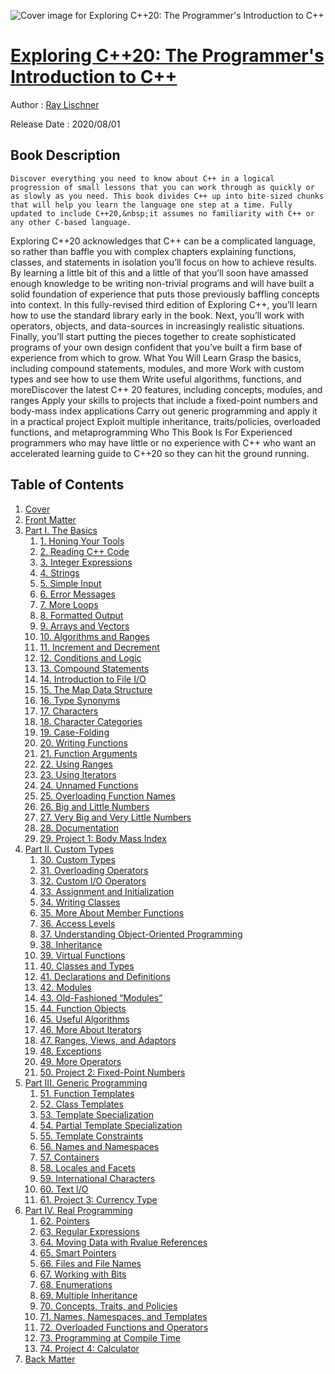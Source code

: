 ![Cover image for Exploring C++20: The Programmer's Introduction to C++](https://imgdetail.ebookreading.net/cover/cover/20200920/EB9781484259610.jpg)

[Exploring C++20: The Programmer's Introduction to C++](https://ebookreading.net/view/book/Exploring+C%2B%2B20%3A+The+Programmer%27s+Introduction+to+C%2B%2B-EB9781484259610_1.html "Exploring C++20: The Programmer's Introduction to C++")
====================================================================================================================

Author : [Ray Lischner](https://ebookreading.net/search/author/Ray+Lischner)

Release Date : 2020/08/01

Book Description
-----------------


    
    Discover everything you need to know about C++ in a logical progression of small lessons that you can work through as quickly or as slowly as you need. This book divides C++ up into bite-sized chunks that will help you learn the language one step at a time. Fully updated to include C++20,&nbsp;it assumes no familiarity with C++ or any other C-based language. 
Exploring C++20&nbsp;acknowledges that C++ can be a complicated language, so rather than baffle you with complex chapters explaining functions, classes, and statements in isolation you’ll focus on how to achieve results. By learning a little bit of this and a little of that you’ll soon have amassed enough knowledge to be writing non-trivial programs and will have built a solid foundation of experience that puts those previously baffling concepts into context.
In this fully-revised third edition of&nbsp;Exploring C++, you’ll learn how to use the standard library early in the book. Next, you’ll work with operators, objects, and data-sources in increasingly realistic situations. Finally, you’ll start putting the pieces together to create sophisticated programs of your own design confident that you’ve built a firm base of experience from which to grow.
What You Will Learn
Grasp the basics, including compound statements, modules, and more  Work with custom types and see how to use them   Write useful algorithms, functions, and moreDiscover the latest C++ 20 features, including concepts, modules, and ranges Apply your skills to projects that include a fixed-point numbers and      body-mass index applications  Carry out generic programming and apply it in a practical project  Exploit multiple inheritance, traits/policies, overloaded      functions, and metaprogramming Who This Book Is For
Experienced programmers who may have little or no experience with C++ who want an accelerated learning guide to C++20 so they can hit the ground running.&nbsp;&nbsp; 
&nbsp;

  
  


Table of Contents
-----------------

1. [Cover](https://ebookreading.net/view/book/Exploring+C%2B%2B20%3A+The+Programmer%27s+Introduction+to+C%2B%2B-EB9781484259610_1.html)
1. [Front Matter](https://ebookreading.net/view/book/Exploring+C%2B%2B20%3A+The+Programmer%27s+Introduction+to+C%2B%2B-EB9781484259610_2.html)
1. [Part I. The Basics](https://ebookreading.net/view/book/Exploring+C%2B%2B20%3A+The+Programmer%27s+Introduction+to+C%2B%2B-EB9781484259610_3.html)
    1. [1.&nbsp;Honing Your Tools](https://ebookreading.net/view/book/Exploring+C%2B%2B20%3A+The+Programmer%27s+Introduction+to+C%2B%2B-EB9781484259610_4.html)
    1. [2.&nbsp;Reading C++ Code](https://ebookreading.net/view/book/Exploring+C%2B%2B20%3A+The+Programmer%27s+Introduction+to+C%2B%2B-EB9781484259610_5.html)
    1. [3.&nbsp;Integer Expressions](https://ebookreading.net/view/book/Exploring+C%2B%2B20%3A+The+Programmer%27s+Introduction+to+C%2B%2B-EB9781484259610_6.html)
    1. [4.&nbsp;Strings](https://ebookreading.net/view/book/Exploring+C%2B%2B20%3A+The+Programmer%27s+Introduction+to+C%2B%2B-EB9781484259610_7.html)
    1. [5.&nbsp;Simple Input](https://ebookreading.net/view/book/Exploring+C%2B%2B20%3A+The+Programmer%27s+Introduction+to+C%2B%2B-EB9781484259610_8.html)
    1. [6.&nbsp;Error Messages](https://ebookreading.net/view/book/Exploring+C%2B%2B20%3A+The+Programmer%27s+Introduction+to+C%2B%2B-EB9781484259610_9.html)
    1. [7.&nbsp;More Loops](https://ebookreading.net/view/book/Exploring+C%2B%2B20%3A+The+Programmer%27s+Introduction+to+C%2B%2B-EB9781484259610_10.html)
    1. [8.&nbsp;Formatted Output](https://ebookreading.net/view/book/Exploring+C%2B%2B20%3A+The+Programmer%27s+Introduction+to+C%2B%2B-EB9781484259610_11.html)
    1. [9.&nbsp;Arrays and Vectors](https://ebookreading.net/view/book/Exploring+C%2B%2B20%3A+The+Programmer%27s+Introduction+to+C%2B%2B-EB9781484259610_12.html)
    1. [10.&nbsp;Algorithms and Ranges](https://ebookreading.net/view/book/Exploring+C%2B%2B20%3A+The+Programmer%27s+Introduction+to+C%2B%2B-EB9781484259610_13.html)
    1. [11.&nbsp;Increment and Decrement](https://ebookreading.net/view/book/Exploring+C%2B%2B20%3A+The+Programmer%27s+Introduction+to+C%2B%2B-EB9781484259610_14.html)
    1. [12.&nbsp;Conditions and Logic](https://ebookreading.net/view/book/Exploring+C%2B%2B20%3A+The+Programmer%27s+Introduction+to+C%2B%2B-EB9781484259610_15.html)
    1. [13.&nbsp;Compound Statements](https://ebookreading.net/view/book/Exploring+C%2B%2B20%3A+The+Programmer%27s+Introduction+to+C%2B%2B-EB9781484259610_16.html)
    1. [14.&nbsp;Introduction to File I/O](https://ebookreading.net/view/book/Exploring+C%2B%2B20%3A+The+Programmer%27s+Introduction+to+C%2B%2B-EB9781484259610_17.html)
    1. [15.&nbsp;The Map Data Structure](https://ebookreading.net/view/book/Exploring+C%2B%2B20%3A+The+Programmer%27s+Introduction+to+C%2B%2B-EB9781484259610_18.html)
    1. [16.&nbsp;Type Synonyms](https://ebookreading.net/view/book/Exploring+C%2B%2B20%3A+The+Programmer%27s+Introduction+to+C%2B%2B-EB9781484259610_19.html)
    1. [17.&nbsp;Characters](https://ebookreading.net/view/book/Exploring+C%2B%2B20%3A+The+Programmer%27s+Introduction+to+C%2B%2B-EB9781484259610_20.html)
    1. [18.&nbsp;Character Categories](https://ebookreading.net/view/book/Exploring+C%2B%2B20%3A+The+Programmer%27s+Introduction+to+C%2B%2B-EB9781484259610_21.html)
    1. [19.&nbsp;Case-Folding](https://ebookreading.net/view/book/Exploring+C%2B%2B20%3A+The+Programmer%27s+Introduction+to+C%2B%2B-EB9781484259610_22.html)
    1. [20.&nbsp;Writing Functions](https://ebookreading.net/view/book/Exploring+C%2B%2B20%3A+The+Programmer%27s+Introduction+to+C%2B%2B-EB9781484259610_23.html)
    1. [21.&nbsp;Function Arguments](https://ebookreading.net/view/book/Exploring+C%2B%2B20%3A+The+Programmer%27s+Introduction+to+C%2B%2B-EB9781484259610_24.html)
    1. [22.&nbsp;Using Ranges](https://ebookreading.net/view/book/Exploring+C%2B%2B20%3A+The+Programmer%27s+Introduction+to+C%2B%2B-EB9781484259610_25.html)
    1. [23.&nbsp;Using Iterators](https://ebookreading.net/view/book/Exploring+C%2B%2B20%3A+The+Programmer%27s+Introduction+to+C%2B%2B-EB9781484259610_26.html)
    1. [24.&nbsp;Unnamed Functions](https://ebookreading.net/view/book/Exploring+C%2B%2B20%3A+The+Programmer%27s+Introduction+to+C%2B%2B-EB9781484259610_27.html)
    1. [25.&nbsp;Overloading Function Names](https://ebookreading.net/view/book/Exploring+C%2B%2B20%3A+The+Programmer%27s+Introduction+to+C%2B%2B-EB9781484259610_28.html)
    1. [26.&nbsp;Big and Little Numbers](https://ebookreading.net/view/book/Exploring+C%2B%2B20%3A+The+Programmer%27s+Introduction+to+C%2B%2B-EB9781484259610_29.html)
    1. [27.&nbsp;Very Big and Very Little Numbers](https://ebookreading.net/view/book/Exploring+C%2B%2B20%3A+The+Programmer%27s+Introduction+to+C%2B%2B-EB9781484259610_30.html)
    1. [28.&nbsp;Documentation](https://ebookreading.net/view/book/Exploring+C%2B%2B20%3A+The+Programmer%27s+Introduction+to+C%2B%2B-EB9781484259610_31.html)
    1. [29.&nbsp;Project 1: Body Mass Index](https://ebookreading.net/view/book/Exploring+C%2B%2B20%3A+The+Programmer%27s+Introduction+to+C%2B%2B-EB9781484259610_32.html)
1. [Part II. Custom Types](https://ebookreading.net/view/book/Exploring+C%2B%2B20%3A+The+Programmer%27s+Introduction+to+C%2B%2B-EB9781484259610_33.html)
    1. [30.&nbsp;Custom Types](https://ebookreading.net/view/book/Exploring+C%2B%2B20%3A+The+Programmer%27s+Introduction+to+C%2B%2B-EB9781484259610_34.html)
    1. [31.&nbsp;Overloading Operators](https://ebookreading.net/view/book/Exploring+C%2B%2B20%3A+The+Programmer%27s+Introduction+to+C%2B%2B-EB9781484259610_35.html)
    1. [32.&nbsp;Custom I/O Operators](https://ebookreading.net/view/book/Exploring+C%2B%2B20%3A+The+Programmer%27s+Introduction+to+C%2B%2B-EB9781484259610_36.html)
    1. [33.&nbsp;Assignment and Initialization](https://ebookreading.net/view/book/Exploring+C%2B%2B20%3A+The+Programmer%27s+Introduction+to+C%2B%2B-EB9781484259610_37.html)
    1. [34.&nbsp;Writing Classes](https://ebookreading.net/view/book/Exploring+C%2B%2B20%3A+The+Programmer%27s+Introduction+to+C%2B%2B-EB9781484259610_38.html)
    1. [35.&nbsp;More About Member Functions](https://ebookreading.net/view/book/Exploring+C%2B%2B20%3A+The+Programmer%27s+Introduction+to+C%2B%2B-EB9781484259610_39.html)
    1. [36.&nbsp;Access Levels](https://ebookreading.net/view/book/Exploring+C%2B%2B20%3A+The+Programmer%27s+Introduction+to+C%2B%2B-EB9781484259610_40.html)
    1. [37.&nbsp;Understanding Object-Oriented Programming](https://ebookreading.net/view/book/Exploring+C%2B%2B20%3A+The+Programmer%27s+Introduction+to+C%2B%2B-EB9781484259610_41.html)
    1. [38.&nbsp;Inheritance](https://ebookreading.net/view/book/Exploring+C%2B%2B20%3A+The+Programmer%27s+Introduction+to+C%2B%2B-EB9781484259610_42.html)
    1. [39.&nbsp;Virtual Functions](https://ebookreading.net/view/book/Exploring+C%2B%2B20%3A+The+Programmer%27s+Introduction+to+C%2B%2B-EB9781484259610_43.html)
    1. [40.&nbsp;Classes and Types](https://ebookreading.net/view/book/Exploring+C%2B%2B20%3A+The+Programmer%27s+Introduction+to+C%2B%2B-EB9781484259610_44.html)
    1. [41.&nbsp;Declarations and Definitions](https://ebookreading.net/view/book/Exploring+C%2B%2B20%3A+The+Programmer%27s+Introduction+to+C%2B%2B-EB9781484259610_45.html)
    1. [42.&nbsp;Modules](https://ebookreading.net/view/book/Exploring+C%2B%2B20%3A+The+Programmer%27s+Introduction+to+C%2B%2B-EB9781484259610_46.html)
    1. [43.&nbsp;Old-Fashioned “Modules”](https://ebookreading.net/view/book/Exploring+C%2B%2B20%3A+The+Programmer%27s+Introduction+to+C%2B%2B-EB9781484259610_47.html)
    1. [44.&nbsp;Function Objects](https://ebookreading.net/view/book/Exploring+C%2B%2B20%3A+The+Programmer%27s+Introduction+to+C%2B%2B-EB9781484259610_48.html)
    1. [45.&nbsp;Useful Algorithms](https://ebookreading.net/view/book/Exploring+C%2B%2B20%3A+The+Programmer%27s+Introduction+to+C%2B%2B-EB9781484259610_49.html)
    1. [46.&nbsp;More About Iterators](https://ebookreading.net/view/book/Exploring+C%2B%2B20%3A+The+Programmer%27s+Introduction+to+C%2B%2B-EB9781484259610_50.html)
    1. [47.&nbsp;Ranges, Views, and Adaptors](https://ebookreading.net/view/book/Exploring+C%2B%2B20%3A+The+Programmer%27s+Introduction+to+C%2B%2B-EB9781484259610_51.html)
    1. [48.&nbsp;Exceptions](https://ebookreading.net/view/book/Exploring+C%2B%2B20%3A+The+Programmer%27s+Introduction+to+C%2B%2B-EB9781484259610_52.html)
    1. [49.&nbsp;More Operators](https://ebookreading.net/view/book/Exploring+C%2B%2B20%3A+The+Programmer%27s+Introduction+to+C%2B%2B-EB9781484259610_53.html)
    1. [50.&nbsp;Project 2: Fixed-Point Numbers](https://ebookreading.net/view/book/Exploring+C%2B%2B20%3A+The+Programmer%27s+Introduction+to+C%2B%2B-EB9781484259610_54.html)
1. [Part III. Generic Programming](https://ebookreading.net/view/book/Exploring+C%2B%2B20%3A+The+Programmer%27s+Introduction+to+C%2B%2B-EB9781484259610_55.html)
    1. [51.&nbsp;Function Templates](https://ebookreading.net/view/book/Exploring+C%2B%2B20%3A+The+Programmer%27s+Introduction+to+C%2B%2B-EB9781484259610_56.html)
    1. [52.&nbsp;Class Templates](https://ebookreading.net/view/book/Exploring+C%2B%2B20%3A+The+Programmer%27s+Introduction+to+C%2B%2B-EB9781484259610_57.html)
    1. [53.&nbsp;Template Specialization](https://ebookreading.net/view/book/Exploring+C%2B%2B20%3A+The+Programmer%27s+Introduction+to+C%2B%2B-EB9781484259610_58.html)
    1. [54.&nbsp;Partial Template Specialization](https://ebookreading.net/view/book/Exploring+C%2B%2B20%3A+The+Programmer%27s+Introduction+to+C%2B%2B-EB9781484259610_59.html)
    1. [55.&nbsp;Template Constraints](https://ebookreading.net/view/book/Exploring+C%2B%2B20%3A+The+Programmer%27s+Introduction+to+C%2B%2B-EB9781484259610_60.html)
    1. [56.&nbsp;Names and Namespaces](https://ebookreading.net/view/book/Exploring+C%2B%2B20%3A+The+Programmer%27s+Introduction+to+C%2B%2B-EB9781484259610_61.html)
    1. [57.&nbsp;Containers](https://ebookreading.net/view/book/Exploring+C%2B%2B20%3A+The+Programmer%27s+Introduction+to+C%2B%2B-EB9781484259610_62.html)
    1. [58.&nbsp;Locales and Facets](https://ebookreading.net/view/book/Exploring+C%2B%2B20%3A+The+Programmer%27s+Introduction+to+C%2B%2B-EB9781484259610_63.html)
    1. [59.&nbsp;International Characters](https://ebookreading.net/view/book/Exploring+C%2B%2B20%3A+The+Programmer%27s+Introduction+to+C%2B%2B-EB9781484259610_64.html)
    1. [60.&nbsp;Text I/O](https://ebookreading.net/view/book/Exploring+C%2B%2B20%3A+The+Programmer%27s+Introduction+to+C%2B%2B-EB9781484259610_65.html)
    1. [61.&nbsp;Project 3: Currency Type](https://ebookreading.net/view/book/Exploring+C%2B%2B20%3A+The+Programmer%27s+Introduction+to+C%2B%2B-EB9781484259610_66.html)
1. [Part IV. Real Programming](https://ebookreading.net/view/book/Exploring+C%2B%2B20%3A+The+Programmer%27s+Introduction+to+C%2B%2B-EB9781484259610_67.html)
    1. [62.&nbsp;Pointers](https://ebookreading.net/view/book/Exploring+C%2B%2B20%3A+The+Programmer%27s+Introduction+to+C%2B%2B-EB9781484259610_68.html)
    1. [63.&nbsp;Regular Expressions](https://ebookreading.net/view/book/Exploring+C%2B%2B20%3A+The+Programmer%27s+Introduction+to+C%2B%2B-EB9781484259610_69.html)
    1. [64.&nbsp;Moving Data with Rvalue References](https://ebookreading.net/view/book/Exploring+C%2B%2B20%3A+The+Programmer%27s+Introduction+to+C%2B%2B-EB9781484259610_70.html)
    1. [65.&nbsp;Smart Pointers](https://ebookreading.net/view/book/Exploring+C%2B%2B20%3A+The+Programmer%27s+Introduction+to+C%2B%2B-EB9781484259610_71.html)
    1. [66.&nbsp;Files and File Names](https://ebookreading.net/view/book/Exploring+C%2B%2B20%3A+The+Programmer%27s+Introduction+to+C%2B%2B-EB9781484259610_72.html)
    1. [67.&nbsp;Working with Bits](https://ebookreading.net/view/book/Exploring+C%2B%2B20%3A+The+Programmer%27s+Introduction+to+C%2B%2B-EB9781484259610_73.html)
    1. [68.&nbsp;Enumerations](https://ebookreading.net/view/book/Exploring+C%2B%2B20%3A+The+Programmer%27s+Introduction+to+C%2B%2B-EB9781484259610_74.html)
    1. [69.&nbsp;Multiple Inheritance](https://ebookreading.net/view/book/Exploring+C%2B%2B20%3A+The+Programmer%27s+Introduction+to+C%2B%2B-EB9781484259610_75.html)
    1. [70.&nbsp;Concepts, Traits, and Policies](https://ebookreading.net/view/book/Exploring+C%2B%2B20%3A+The+Programmer%27s+Introduction+to+C%2B%2B-EB9781484259610_76.html)
    1. [71.&nbsp;Names, Namespaces, and Templates](https://ebookreading.net/view/book/Exploring+C%2B%2B20%3A+The+Programmer%27s+Introduction+to+C%2B%2B-EB9781484259610_77.html)
    1. [72.&nbsp;Overloaded Functions and Operators](https://ebookreading.net/view/book/Exploring+C%2B%2B20%3A+The+Programmer%27s+Introduction+to+C%2B%2B-EB9781484259610_78.html)
    1. [73.&nbsp;Programming at&nbsp;Compile Time](https://ebookreading.net/view/book/Exploring+C%2B%2B20%3A+The+Programmer%27s+Introduction+to+C%2B%2B-EB9781484259610_79.html)
    1. [74.&nbsp;Project 4: Calculator](https://ebookreading.net/view/book/Exploring+C%2B%2B20%3A+The+Programmer%27s+Introduction+to+C%2B%2B-EB9781484259610_80.html)
1. [Back Matter](https://ebookreading.net/view/book/Exploring+C%2B%2B20%3A+The+Programmer%27s+Introduction+to+C%2B%2B-EB9781484259610_81.html)
